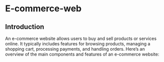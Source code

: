 # E-commerce-web
## Introduction
An e-commerce website allows users to buy and sell products or services online. It typically includes features for browsing products, managing a shopping cart, processing payments, and handling orders. Here’s an overview of the main components and features of an e-commerce website:


